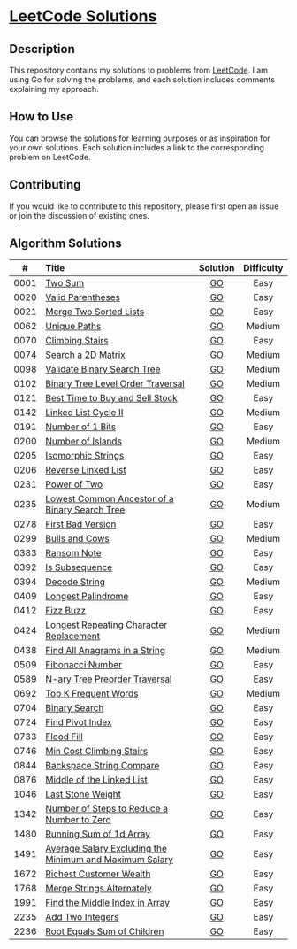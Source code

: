# [LeetCode Solutions](https://github.com/sdimon13/leetCode)

## Description

This repository contains my solutions to problems from [LeetCode](https://leetcode.com/). I am using Go for solving the
problems, and each solution includes comments explaining my approach.

## How to Use

You can browse the solutions for learning purposes or as inspiration for your own solutions. Each solution includes a
link to the corresponding problem on LeetCode.

## Contributing

If you would like to contribute to this repository, please first open an issue or join the discussion of existing ones.

## Algorithm Solutions

|  #   | Title                                                                                                                                             |                           Solution                            | Difficulty |
|:----:|:--------------------------------------------------------------------------------------------------------------------------------------------------|:-------------------------------------------------------------:|:----------:|
| 0001 | [Two Sum](https://leetcode.com/problems/two-sum/)                                                                                                 |                         [GO](two-sum)                         |    Easy    |
| 0020 | [Valid Parentheses](https://leetcode.com/problems/valid-parentheses/)                                                                             |                    [GO](valid-parentheses)                    |    Easy    |
| 0021 | [Merge Two Sorted Lists](https://leetcode.com/problems/merge-two-sorted-lists/)                                                                   |                 [GO](merge-two-sorted-lists)                  |    Easy    |
| 0062 | [Unique Paths](https://leetcode.com/problems/unique-paths/)                                                                                       |                      [GO](unique-paths)                       |   Medium   |
| 0070 | [Climbing Stairs](https://leetcode.com/problems/climbing-stairs/)                                                                                 |                     [GO](climbing-stairs)                     |    Easy    |
| 0074 | [Search a 2D Matrix](https://leetcode.com/problems/search-a-2d-matrix/)                                                                           |                   [GO](search-a-2d-matrix)                    |   Medium   |
| 0098 | [Validate Binary Search Tree](https://leetcode.com/problems/validate-binary-search-tree/)                                                         |               [GO](validate-binary-search-tree)               |   Medium   |
| 0102 | [ Binary Tree Level Order Traversal](https://leetcode.com/problems/binary-tree-level-order-traversal/)                                            |            [GO](binary-tree-level-order-traversal)            |   Medium   |
| 0121 | [Best Time to Buy and Sell Stock](https://leetcode.com/problems/best-time-to-buy-and-sell-stock/)                                                 |             [GO](best-time-to-buy-and-sell-stock)             |    Easy    |
| 0142 | [Linked List Cycle II](https://leetcode.com/problems/linked-list-cycle-ii/)                                                                       |                  [GO](linked-list-cycle-ii)                   |   Medium   |
| 0191 | [Number of 1 Bits](https://leetcode.com/problems/number-of-1-bits/)                                                                               |                    [GO](number-of-1-bits)                     |    Easy    |
| 0200 | [Number of Islands](https://leetcode.com/problems/number-of-islands/)                                                                             |                    [GO](number-of-islands)                    |   Medium   |
| 0205 | [Isomorphic Strings](https://leetcode.com/problems/isomorphic-strings/)                                                                           |                   [GO](isomorphic-strings)                    |    Easy    |
| 0206 | [Reverse Linked List](https://leetcode.com/problems/reverse-linked-list/)                                                                         |                   [GO](reverse-linked-list)                   |    Easy    |
| 0231 | [Power of Two](https://leetcode.com/problems/power-of-two/)                                                                                       |                      [GO](power-of-two)                       |    Easy    |
| 0235 | [Lowest Common Ancestor of a Binary Search Tree](https://leetcode.com/problems/lowest-common-ancestor-of-a-binary-search-tree/)                   |     [GO](lowest-common-ancestor-of-a-binary-search-tree)      |   Medium   |
| 0278 | [First Bad Version](https://leetcode.com/problems/first-bad-version/)                                                                             |                    [GO](first-bad-version)                    |    Easy    |
| 0299 | [Bulls and Cows](https://leetcode.com/problems/bulls-and-cows/)                                                                                   |                     [GO](bulls-and-cows)                      |   Medium   |
| 0383 | [Ransom Note](https://leetcode.com/problems/ransom-note/)                                                                                         |                       [GO](ransom-note)                       |    Easy    |
| 0392 | [Is Subsequence](https://leetcode.com/problems/is-subsequence/)                                                                                   |                     [GO](is-subsequence)                      |    Easy    |
| 0394 | [Decode String](https://leetcode.com/problems/decode-string/)                                                                                     |                      [GO](decode-string)                      |   Medium   |
| 0409 | [Longest Palindrome](https://leetcode.com/problems/longest-palindrome/)                                                                           |                   [GO](longest-palindrome)                    |    Easy    |
| 0412 | [Fizz Buzz](https://leetcode.com/problems/fizz-buzz/)                                                                                             |                        [GO](fizz-buzz)                        |    Easy    |
| 0424 | [Longest Repeating Character Replacement](https://leetcode.com/problems/longest-repeating-character-replacement/)                                 |         [GO](longest-repeating-character-replacement)         |   Medium   |
| 0438 | [Find All Anagrams in a String](https://leetcode.com/problems/find-all-anagrams-in-a-string/)                                                     |              [GO](find-all-anagrams-in-a-string)              |   Medium   |
| 0509 | [Fibonacci Number](https://leetcode.com/problems/fibonacci-number/)                                                                               |                    [GO](fibonacci-number)                     |    Easy    |
| 0589 | [N-ary Tree Preorder Traversal](https://leetcode.com/problems/n-ary-tree-preorder-traversal/)                                                     |              [GO](n-ary-tree-preorder-traversal)              |    Easy    |
| 0692 | [Top K Frequent Words](https://leetcode.com/problems/top-k-frequent-words/)                                                                       |                  [GO](top-k-frequent-words)                   |   Medium   |
| 0704 | [Binary Search](https://leetcode.com/problems/binary-search/)                                                                                     |                      [GO](binary-search)                      |    Easy    |
| 0724 | [Find Pivot Index](https://leetcode.com/problems/find-pivot-index/)                                                                               |                    [GO](find-pivot-index)                     |    Easy    |
| 0733 | [Flood Fill](https://leetcode.com/problems/flood-fill/)                                                                                           |                       [GO](flood-fill)                        |    Easy    |
| 0746 | [Min Cost Climbing Stairs](https://leetcode.com/problems/min-cost-climbing-stairs/)                                                               |                [GO](min-cost-climbing-stairs)                 |    Easy    |
| 0844 | [Backspace String Compare](https://leetcode.com/problems/backspace-string-compare/)                                                               |                [GO](backspace-string-compare)                 |    Easy    |
| 0876 | [Middle of the Linked List](https://leetcode.com/problems/middle-of-the-linked-list/)                                                             |                [GO](middle-of-the-linked-list)                |    Easy    |
| 1046 | [Last Stone Weight](https://leetcode.com/problems/last-stone-weight/)                                                                             |                    [GO](last-stone-weight)                    |    Easy    |
| 1342 | [Number of Steps to Reduce a Number to Zero](https://leetcode.com/problems/number-of-steps-to-reduce-a-number-to-zero/)                           |       [GO](number-of-steps-to-reduce-a-number-to-zero)        |    Easy    |
| 1480 | [Running Sum of 1d Array](https://leetcode.com/problems/running-sum-of-1d-array/)                                                                 |                [GO](running-sum-of-1-d-array)                 |    Easy    |
| 1491 | [Average Salary Excluding the Minimum and Maximum Salary](https://leetcode.com/problems/average-salary-excluding-the-minimum-and-maximum-salary/) | [GO](average-salary-excluding-the-minimum-and-maximum-salary) |    Easy    |
| 1672 | [Richest Customer Wealth](https://leetcode.com/problems/richest-customer-wealth/)                                                                 |                 [GO](richest-customer-wealth)                 |    Easy    |
| 1768 | [Merge Strings Alternately](https://leetcode.com/problems/merge-strings-alternately/)                                                             |                [GO](merge-strings-alternately)                |    Easy    |
| 1991 | [Find the Middle Index in Array](https://leetcode.com/problems/find-the-middle-index-in-array/)                                                   |             [GO](find-the-middle-index-in-array)              |    Easy    |
| 2235 | [Add Two Integers](https://leetcode.com/problems/add-two-integers/)                                                                               |                    [GO](add-two-integers)                     |    Easy    |
| 2236 | [Root Equals Sum of Children](https://leetcode.com/problems/root-equals-sum-of-children/)                                                         |               [GO](root-equals-sum-of-children)               |    Easy    |
